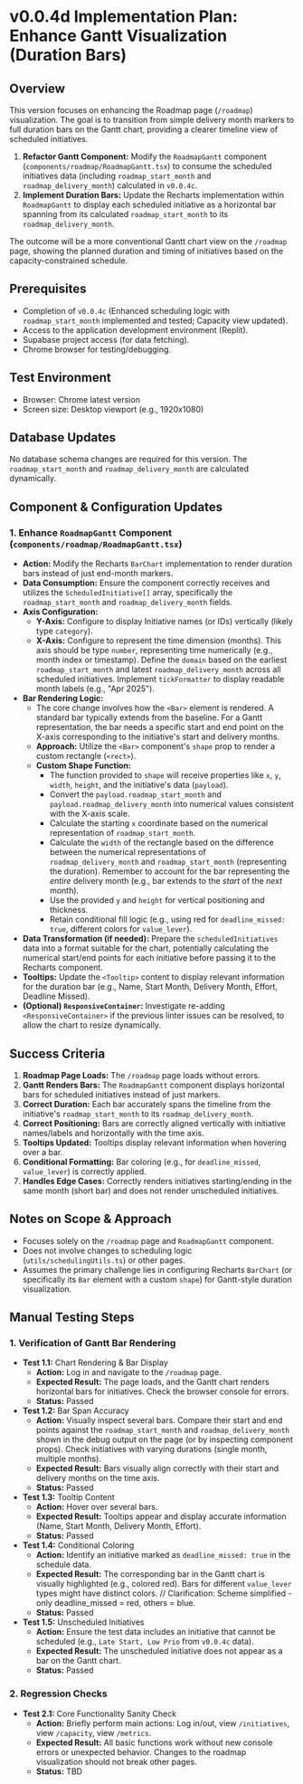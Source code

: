# v0.0.4d Implementation Plan: Enhance Gantt Visualization (Duration Bars)

## Overview

This version focuses on enhancing the Roadmap page (`/roadmap`) visualization. The goal is to transition from simple delivery month markers to full duration bars on the Gantt chart, providing a clearer timeline view of scheduled initiatives.

1.  **Refactor Gantt Component:** Modify the `RoadmapGantt` component (`components/roadmap/RoadmapGantt.tsx`) to consume the scheduled initiatives data (including `roadmap_start_month` and `roadmap_delivery_month`) calculated in `v0.0.4c`.
2.  **Implement Duration Bars:** Update the Recharts implementation within `RoadmapGantt` to display each scheduled initiative as a horizontal bar spanning from its calculated `roadmap_start_month` to its `roadmap_delivery_month`.

The outcome will be a more conventional Gantt chart view on the `/roadmap` page, showing the planned duration and timing of initiatives based on the capacity-constrained schedule.

## Prerequisites

-   Completion of `v0.0.4c` (Enhanced scheduling logic with `roadmap_start_month` implemented and tested; Capacity view updated).
-   Access to the application development environment (Replit).
-   Supabase project access (for data fetching).
-   Chrome browser for testing/debugging.

## Test Environment

-   Browser: Chrome latest version
-   Screen size: Desktop viewport (e.g., 1920x1080)

## Database Updates

No database schema changes are required for this version. The `roadmap_start_month` and `roadmap_delivery_month` are calculated dynamically.

## Component & Configuration Updates

### 1. Enhance `RoadmapGantt` Component (`components/roadmap/RoadmapGantt.tsx`)

*   **Action:** Modify the Recharts `BarChart` implementation to render duration bars instead of just end-month markers.
*   **Data Consumption:** Ensure the component correctly receives and utilizes the `ScheduledInitiative[]` array, specifically the `roadmap_start_month` and `roadmap_delivery_month` fields.
*   **Axis Configuration:**
    *   **Y-Axis:** Configure to display Initiative names (or IDs) vertically (likely type `category`).
    *   **X-Axis:** Configure to represent the time dimension (months). This axis should be type `number`, representing time numerically (e.g., month index or timestamp). Define the `domain` based on the earliest `roadmap_start_month` and latest `roadmap_delivery_month` across all scheduled initiatives. Implement `tickFormatter` to display readable month labels (e.g., "Apr 2025").
*   **Bar Rendering Logic:**
    *   The core change involves how the `<Bar>` element is rendered. A standard bar typically extends from the baseline. For a Gantt representation, the bar needs a specific start and end point on the X-axis corresponding to the initiative's start and delivery months.
    *   **Approach:** Utilize the `<Bar>` component's `shape` prop to render a custom rectangle (`<rect>`).
    *   **Custom Shape Function:**
        *   The function provided to `shape` will receive properties like `x`, `y`, `width`, `height`, and the initiative's data (`payload`).
        *   Convert the `payload.roadmap_start_month` and `payload.roadmap_delivery_month` into numerical values consistent with the X-axis scale.
        *   Calculate the starting `x` coordinate based on the numerical representation of `roadmap_start_month`.
        *   Calculate the `width` of the rectangle based on the difference between the numerical representations of `roadmap_delivery_month` and `roadmap_start_month` (representing the duration). Remember to account for the bar representing the *entire* delivery month (e.g., bar extends to the *start* of the *next* month).
        *   Use the provided `y` and `height` for vertical positioning and thickness.
        *   Retain conditional fill logic (e.g., using red for `deadline_missed: true`, different colors for `value_lever`).
*   **Data Transformation (if needed):** Prepare the `scheduledInitiatives` data into a format suitable for the chart, potentially calculating the numerical start/end points for each initiative before passing it to the Recharts component.
*   **Tooltips:** Update the `<Tooltip>` content to display relevant information for the duration bar (e.g., Name, Start Month, Delivery Month, Effort, Deadline Missed).
*   **(Optional) `ResponsiveContainer`:** Investigate re-adding `<ResponsiveContainer>` if the previous linter issues can be resolved, to allow the chart to resize dynamically.

## Success Criteria

1.  **Roadmap Page Loads:** The `/roadmap` page loads without errors.
2.  **Gantt Renders Bars:** The `RoadmapGantt` component displays horizontal bars for scheduled initiatives instead of just markers.
3.  **Correct Duration:** Each bar accurately spans the timeline from the initiative's `roadmap_start_month` to its `roadmap_delivery_month`.
4.  **Correct Positioning:** Bars are correctly aligned vertically with initiative names/labels and horizontally with the time axis.
5.  **Tooltips Updated:** Tooltips display relevant information when hovering over a bar.
6.  **Conditional Formatting:** Bar coloring (e.g., for `deadline_missed`, `value_lever`) is correctly applied.
7.  **Handles Edge Cases:** Correctly renders initiatives starting/ending in the same month (short bar) and does not render unscheduled initiatives.

## Notes on Scope & Approach

*   Focuses solely on the `/roadmap` page and `RoadmapGantt` component.
*   Does not involve changes to scheduling logic (`utils/schedulingUtils.ts`) or other pages.
*   Assumes the primary challenge lies in configuring Recharts `BarChart` (or specifically its `Bar` element with a custom `shape`) for Gantt-style duration visualization.

## Manual Testing Steps

### 1. Verification of Gantt Bar Rendering
-   **Test 1.1:** Chart Rendering & Bar Display
    -   **Action:** Log in and navigate to the `/roadmap` page.
    -   **Expected Result:** The page loads, and the Gantt chart renders horizontal bars for initiatives. Check the browser console for errors.
    -   **Status:** Passed
-   **Test 1.2:** Bar Span Accuracy
    -   **Action:** Visually inspect several bars. Compare their start and end points against the `roadmap_start_month` and `roadmap_delivery_month` shown in the debug output on the page (or by inspecting component props). Check initiatives with varying durations (single month, multiple months).
    -   **Expected Result:** Bars visually align correctly with their start and delivery months on the time axis.
    -   **Status:** Passed
-   **Test 1.3:** Tooltip Content
    -   **Action:** Hover over several bars.
    -   **Expected Result:** Tooltips appear and display accurate information (Name, Start Month, Delivery Month, Effort).
    -   **Status:** Passed
-   **Test 1.4:** Conditional Coloring
    -   **Action:** Identify an initiative marked as `deadline_missed: true` in the schedule data.
    -   **Expected Result:** The corresponding bar in the Gantt chart is visually highlighted (e.g., colored red). Bars for different `value_lever` types might have distinct colors. // Clarification: Scheme simplified - only deadline_missed = red, others = blue.
    -   **Status:** Passed
-   **Test 1.5:** Unscheduled Initiatives
    -   **Action:** Ensure the test data includes an initiative that cannot be scheduled (e.g., `Late Start, Low Prio` from `v0.0.4c` data).
    -   **Expected Result:** The unscheduled initiative does not appear as a bar on the Gantt chart.
    -   **Status:** Passed

### 2. Regression Checks
-   **Test 2.1:** Core Functionality Sanity Check
    -   **Action:** Briefly perform main actions: Log in/out, view `/initiatives`, view `/capacity`, view `/metrics`.
    -   **Expected Result:** All basic functions work without new console errors or unexpected behavior. Changes to the roadmap visualization should not break other pages.
    -   **Status:** TBD 